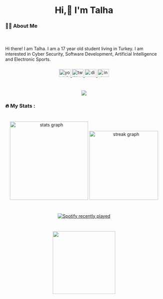 <h1 align="center">Hi,👋 I'm Talha</h1>

###

<h3 align="left">👩‍💻  About Me</h3>

###

<br clear="both">

<p align="left">Hi there! I am Talha. I am a 17 year old student living in Turkey. I am interested in Cyber Security, Software Development, Artificial Intelligence and Electronic Sports.</p>

###

<div align="center">
  <a href="https://www.youtube.com/@aethra1337" target="_blank">
    <img src="https://raw.githubusercontent.com/maurodesouza/profile-readme-generator/master/src/assets/icons/social/youtube/default.svg" width="37" height="25" alt="youtube logo"  />
  </a>
  <a href="https://twitter.com/aethra1337" target="_blank">
    <img src="https://raw.githubusercontent.com/maurodesouza/profile-readme-generator/master/src/assets/icons/social/twitter/default.svg" width="37" height="25" alt="twitter logo"  />
  </a>
  <a href="Aethra1337" target="_blank">
    <img src="https://raw.githubusercontent.com/maurodesouza/profile-readme-generator/master/src/assets/icons/social/discord/default.svg" width="37" height="25" alt="discord logo"  />
  </a>
  <img src="https://raw.githubusercontent.com/maurodesouza/profile-readme-generator/master/src/assets/icons/social/instagram/default.svg" width="37" height="25" alt="instagram logo"  />
</div>

###

<br clear="both">

<div align="center">
  <img src="https://visitor-badge.laobi.icu/badge?page_id=aethra1337.aethra1337&left_color=black&right_color=darkred&left_text=Visitors"  />
</div>

###

<h3 align="left">🔥   My Stats :</h3>

###

<br clear="both">

<div align="center">
  <img src="https://github-readme-stats.vercel.app/api?username=aethra1337&hide_title=false&hide_rank=false&show_icons=true&include_all_commits=true&count_private=true&disable_animations=false&theme=dracula&locale=en&hide_border=false&order=1" height="250" alt="stats graph"  />
  <img src="https://streak-stats.demolab.com?user=aethra1337&locale=en&mode=daily&theme=dark&hide_border=false&border_radius=5&order=3" height="220" alt="streak graph"  />
</div>

###

<br clear="both">

<div align="center">
  <a href="https://open.spotify.com/user/zx3qk7vhwp9uwcvrd4znja9tg">
    <img src="https://spotify-recently-played-readme.vercel.app/api?user=zx3qk7vhwp9uwcvrd4znja9tg&count=5&unique=false" alt="Spotify recently played"  />
  </a>
</div>

###

<br clear="both">

<div align="center">
  <img height="200" src="https://i.hizliresim.com/llnjv6v.png"  />
</div>

###
